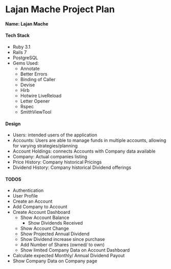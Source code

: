 # Lajan Mache Project Plan

#### Name:          Lajan Mache

#### Tech Stack
* Ruby 3.1
* Rails 7
* PostgreSQL
* Gems Used:
  * Annotate
  * Better Errors
  * Binding of Caller
  * Devise
  * Hirb
  * Hotwire LiveReload
  * Letter Opener
  * Rspec
  * SmithViewTool

#### Design
* Users:            intended users of the application
* Accounts:         Users are able to manage funds in multiple accounts, allowing for varying strategies/planning
* Account Holdings: connects Accounts with Company data available
* Company:          Actual companies listing
* Price History:    Company historical Pricings
* Dividend History: Company historical Dividend offerings

#### TODOS
* Authentication
* User Profile
* Create an Account
* Add Company to Account
* Create Account Dashboard
  * Show Account Balance
    * Show Dividends Received
  * Show Account Change
  * Show Projected Annual Dividend
  * Show Dividend increase since purchase
  * Add Number of Shares (owned/ to own)
  * Show limited Company Data on Account Dashboard
* Calculate expected Monthly/ Annual Dividend Payout
* Show Company Data on Company page
